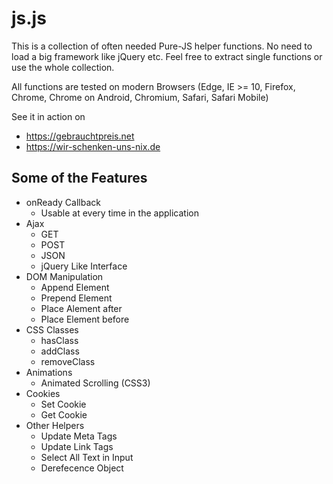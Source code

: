 # js.js
This is a collection of often needed Pure-JS helper functions. No need to load a big framework like jQuery etc.
Feel free to extract single functions or use the whole collection.

All functions are tested on modern Browsers (Edge, IE >= 10, Firefox, Chrome, Chrome on Android, Chromium, Safari, Safari Mobile)

See it in action on
* https://gebrauchtpreis.net
* https://wir-schenken-uns-nix.de


## Some of the Features
* onReady Callback
  * Usable at every time in the application
* Ajax 
  * GET
  * POST
  * JSON
  * jQuery Like Interface
* DOM Manipulation
  * Append Element
  * Prepend Element
  * Place Alement after
  * Place Element before
* CSS Classes
  * hasClass
  * addClass
  * removeClass
* Animations
  * Animated Scrolling (CSS3)
* Cookies
  * Set Cookie
  * Get Cookie
* Other Helpers
  * Update Meta Tags
  * Update Link Tags
  * Select All Text in Input
  * Derefecence Object

